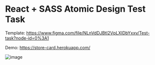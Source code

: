 # React + SASS Atomic Design Test Task

Template: https://www.figma.com/file/NLnVdDJBtI2VpLXIDbYxxv/Test-task?node-id=0%3A1

Demo: https://store-card.herokuapp.com/

![image](https://user-images.githubusercontent.com/31629500/149414945-0e376838-551d-417c-9e91-cb8d806fd996.png)
